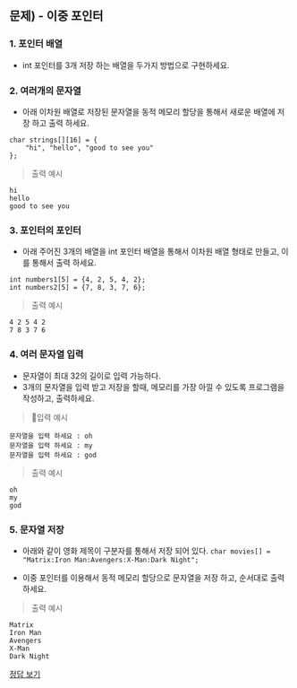 ## 문제) - 이중 포인터

### 1.  포인터 배열 
* int 포인터를 3개 저장 하는 배열을 두가지 방법으로 구현하세요.

### 2. 여러개의 문자열
* 아래 이차원 배열로 저장된 문자열을 동적 메모리 할당을 통해서 새로운 배열에 저장 하고 출력 하세요. 

```
char strings[][16] = {
    "hi", "hello", "good to see you"
};
```

> 출력 예시 

```
hi
hello
good to see you
```

### 3. 포인터의 포인터
*  아래 주어진 3개의 배열을 int 포인터 배열을 통해서 이차원 배열 형태로 만들고, 이를 통해서 출력 하세요. 

```
int numbers1[5] = {4, 2, 5, 4, 2};
int numbers2[5] = {7, 8, 3, 7, 6};
```

> 출력 예시 

```
4 2 5 4 2 
7 8 3 7 6 
```

### 4. 여러 문자열 입력

* 문자열이 최대 32의 길이로 입력 가능하다. 
* 3개의 문자열을 입력 받고 저장을 할때, 메모리를 가장 아낄 수 있도록 프로그램을 작성하고, 출력하세요. 

> 입력 예시 

```
문자열을 입력 하세요 : oh
문자열을 입력 하세요 : my
문자열을 입력 하세요 : god
```

> 출력 예시 

```
oh
my
god
```
### 5. 문자열 저장

* 아래와 같이 영화 제목이 구분자를 통해서 저장 되어 있다. 
`char movies[] = "Matrix:Iron Man:Avengers:X-Man:Dark Night";`

* 이중 포인터를 이용해서 동적 메모리 할당으로 문자열을 저장 하고, 순서대로 출력하세요. 

> 출력 예시 

```
Matrix
Iron Man
Avengers
X-Man
Dark Night
```


[정답 보기](test03.c)

